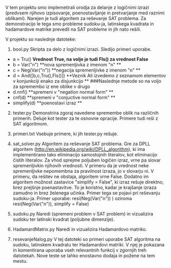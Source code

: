V tem projektu smo implemetirali orodja za delanje z logičnimi izrazi (predvsem njihovo izpisovanje, 
poenostavljanje in pretvarjanje med raznimi oblikami). Narejen je tudi algoritem za reševanje SAT problema. 
Za demonstracijo le tega smo probleme sudoku-ja, latinskega kvadrata in hadamardove matrike prevedli na SAT probleme in jih nato rešili.

V projektu so naslednje datoteke:

1. bool.py Skripta za delo z logičnimi izrazi. Sledijo primeri uporabe. 

* a = Tru() **Vrednost True, na volje je tudi  Fls() za vrednost False** 
* b = Var("n") **nova spremenljivka z imenom "n" **
* c = Neg(Var("n")) **negacija spremenljivke z imenom "n" **
* d = And([b,c,Tru(),Fls()]) **Veznik Ali izvedemo z seznamom elementov v konjunkciji enako za disjunkcijo **
###Naslednje metode so na voljo za spremembo iz ene oblike v drugo 
* d.nnf() **spremeni v "negation normal form" **
* cnf(d) **spremeni v "conjuctive normal form" **
* simplify(d) **poenostavi izraz **

2. tester.py Demonstrira zgoraj navedene spremembe oblik na različnih primerih. Deluje kot tester za te osnovne opracije. Primere tudi reši z SAT algoritmom.

3. primeri.txt Vsebuje primere, ki jih tester.py rešuje.

4. sat_solver.py Algoritem za reševanje SAT problema. Gre za DPLL algoritem (http://en.wikipedia.org/wiki/DPLL_algorithm), ki ima implementirano tako eliminacijo samostojnih literalov, kot eliminacijo čistih literalov. Za vhod sprejme poljuben logičen izraz, vrne pa slovar spremenljivkin njihovih vrednosti. V primeru da je vrednost neke spremenljivke nepomembna za pravilnost izraza, jo v slovarju ni. V primeru, da rešitev ne obstaja, algoritem vrne False. Dodatno im algoritem možnost zastavice "simplify = False", ki izraz rešuje direktno, brez prejšnje poenastavitve. To je koristno, kadar je krajšanje izraza zamudno in brez želenega učinka. Primer tega se pojavi pri reševanju sudoku-ja. Primer uporabe: resi(Neg(Var("n")) ) oziroma resi(Neg(Var("n")), simplify = False)

5. sudoku.py Naredi (spremeni problem v SAT problem) in vizualizira sudoku ter latinski kvadrat (poljubne dimenzije).

6. HadamardMatrix.py Naredi in vizualizira Hadamardovo matriko.

7. resevanjeNalog.py V tej datoteki so primeri uporabe SAT algoritma na sudoku, latinskem kvadratu ter Hadamardovi matriki. V njej je pokazana in komentirana uporaba vseh relevantnih funkcij v zgornjih treh datotekah. Nove teste se lahko enostavno dodaja in požene na tem mestu. 